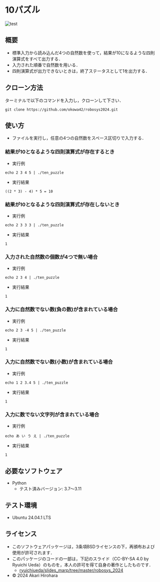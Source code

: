 # 10パズル
![test](https://github.com/okowa42/robosys2024/actions/workflows/test.yml/badge.svg)

## 概要
- 標準入力から読み込んだ4つの自然数を使って，結果が10になるような四則演算式をすべて出力する．
- 入力された順番で自然数を用いる．
- 四則演算式が出力できないときは，終了ステータスとして1を出力する．

## クローン方法
 ターミナルで以下のコマンドを入力し，クローンして下さい．
 ```
 git clone https://github.com/okowa42/robosys2024.git
 ```

## 使い方
- ファイルを実行し，任意の4つの自然数をスペース区切りで入力する．
### 結果が10となるような四則演算式が存在するとき
- 実行例
```
echo 2 3 4 5 | ./ten_puzzle
```
- 実行結果
```
((2 * 3) - 4) * 5 = 10
```
### 結果が10となるような四則演算式が存在しないとき
- 実行例
```
echo 2 3 3 3 | ./ten_puzzle
```
- 実行結果
```
1
```
### 入力された自然数の個数が4つで無い場合
- 実行例
```
echo 2 3 4 | ./ten_puzzle
```
- 実行結果
```
1
```
### 入力に自然数でない数(負の数)が含まれている場合
- 実行例
```
echo 2 3 -4 5 | ./ten_puzzle
```
- 実行結果
```
1
```
### 入力に自然数でない数(小数)が含まれている場合
- 実行例
```
echo 1 2 3.4 5 | ./ten_puzzle
```
- 実行結果
```
1
```
### 入力に数でない文字列が含まれている場合
- 実行例
```
echo あ い う え | ./ten_puzzle
```
- 実行結果
```
1
```

## 必要なソフトウェア
- Python
    - テスト済みバージョン: 3.7～3.11

## テスト環境
- Ubuntu 24.04.1 LTS

## ライセンス
- このソフトウェアパッケージは，3条項BSDライセンスの下，再頒布および使用が許可されます．
- このパッケージのコードの一部は，下記のスライド（CC-BY-SA 4.0 by Ryuichi Ueda）のものを，本人の許可を得て自身の著作としたものです．
    - [ryuichiueda/slides_marp/tree/master/robosys_2024](https://github.com/ryuichiueda/slides_marp/tree/master/robosys2024)
- © 2024 Akari Hirohara
